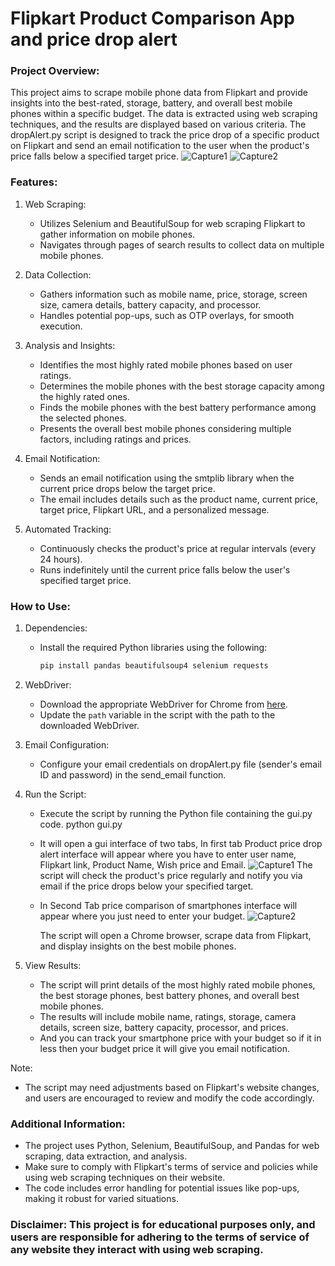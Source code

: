 # Flipkart Product Comparison App and price drop alert

### Project Overview:

This project aims to scrape mobile phone data from Flipkart and provide insights into the best-rated, storage, battery, and overall best mobile phones within a specific budget. The data is extracted using web scraping techniques, and the results are displayed based on various criteria.
The dropAlert.py script is designed to track the price drop of a specific product on Flipkart and send an email notification to the user when the product's price falls below a specified target price.
![Capture1](https://github.com/AmanKumar2626/Flipkart-Smartphone-comparison-and-price-drop-alert/assets/92772172/a9677ea7-85fb-4a0e-ad0d-d26977f8c4df)
![Capture2](https://github.com/AmanKumar2626/Flipkart-Smartphone-comparison-and-price-drop-alert/assets/92772172/31f8a8c4-44d6-476c-ac8f-1a7333af2c6a)


### Features:

1. Web Scraping:
   - Utilizes Selenium and BeautifulSoup for web scraping Flipkart to gather information on mobile phones.
   - Navigates through pages of search results to collect data on multiple mobile phones.

2. Data Collection:
   - Gathers information such as mobile name, price, storage, screen size, camera details, battery capacity, and processor.
   - Handles potential pop-ups, such as OTP overlays, for smooth execution.

3. Analysis and Insights:
   - Identifies the most highly rated mobile phones based on user ratings.
   - Determines the mobile phones with the best storage capacity among the highly rated ones.
   - Finds the mobile phones with the best battery performance among the selected phones.
   - Presents the overall best mobile phones considering multiple factors, including ratings and prices.
  
4. Email Notification:

   - Sends an email notification using the smtplib library when the current price drops below the target price.
   - The email includes details such as the product name, current price, target price, Flipkart URL, and a personalized message.

5. Automated Tracking:

   - Continuously checks the product's price at regular intervals (every 24 hours).
   - Runs indefinitely until the current price falls below the user's specified target price.

### How to Use:

1. Dependencies:
   - Install the required Python libraries using the following:
     ```bash
     pip install pandas beautifulsoup4 selenium requests
     ```

2. WebDriver:
   - Download the appropriate WebDriver for Chrome from [here](https://sites.google.com/chromium.org/driver/).
   - Update the `path` variable in the script with the path to the downloaded WebDriver.

3. Email Configuration:

   - Configure your email credentials on dropAlert.py file (sender's email ID and password) in the send_email function.
     
4. Run the Script:
   - Execute the script by running the Python file containing the gui.py code.
     python gui.py
   - It will open a gui interface of two tabs, In first tab Product price drop alert interface will appear where you have to enter user name, Flipkart link, Product Name, Wish price and Email.
     ![Capture1](https://github.com/AmanKumar2626/Flipkart-Smartphone-comparison-and-price-drop-alert/assets/92772172/50233727-063a-4b90-9828-ce72072195bc)
     The script will check the product's price regularly and notify you via email if the price drops below your specified target.
     

   - In Second Tab price comparison of smartphones interface will appear where you just need to enter your budget.
     ![Capture2](https://github.com/AmanKumar2626/Flipkart-Smartphone-comparison-and-price-drop-alert/assets/92772172/761d41a3-a503-4b54-a8de-2bf8b7ffc288)

     The script will open a Chrome browser, scrape data from Flipkart, and display insights on the best mobile phones.
     

5. View Results:
   - The script will print details of the most highly rated mobile phones, the best storage phones, best battery phones, and overall best mobile phones.
   - The results will include mobile name, ratings, storage, camera details, screen size, battery capacity, processor, and prices.
   - And you can track your smartphone price with your budget so if it in less then your budget price it will give you email notification.

Note:
- The script may need adjustments based on Flipkart's website changes, and users are encouraged to review and modify the code accordingly.

### Additional Information:

- The project uses Python, Selenium, BeautifulSoup, and Pandas for web scraping, data extraction, and analysis.
- Make sure to comply with Flipkart's terms of service and policies while using web scraping techniques on their website.
- The code includes error handling for potential issues like pop-ups, making it robust for varied situations.

### Disclaimer: This project is for educational purposes only, and users are responsible for adhering to the terms of service of any website they interact with using web scraping.
